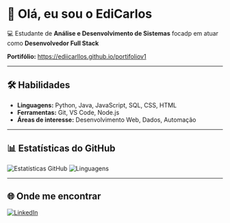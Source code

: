 # 👋 Olá, eu sou o EdiCarlos  

💻 Estudante de **Análise e Desenvolvimento de Sistemas** focadp em atuar como **Desenvolvedor Full Stack** 

**Portifólio:** https://ediicarllos.github.io/portifoliov1


---

## 🛠️ Habilidades  
- **Linguagens:** Python, Java, JavaScript, SQL, CSS, HTML 
- **Ferramentas:** Git, VS Code, Node.js  
- **Áreas de interesse:** Desenvolvimento Web, Dados, Automação  

---

## 📊 Estatísticas do GitHub  
![Estatísticas GitHub](https://github-readme-stats.vercel.app/api?username=ediicarllos&show_icons=true&theme=tokyonight)  ![Linguagens](https://github-readme-stats.vercel.app/api/top-langs/?username=ediicarllos&layout=compact&theme=tokyonight)  

---

## 🌐 Onde me encontrar  
[![LinkedIn](https://img.shields.io/badge/LinkedIn-Perfil-blue?logo=linkedin&logoColor=white)](https://www.linkedin.com/in/ediicarlos)
